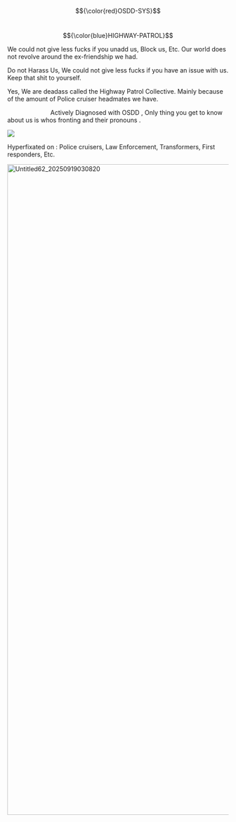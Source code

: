 $${\color{red}OSDD-SYS}$$

&emsp; &emsp; &emsp; &emsp;&emsp; &emsp; &emsp; &emsp; &emsp; &emsp;&emsp; &emsp; &emsp; &emsp; &emsp; &emsp; &emsp; &emsp; &emsp; &emsp; &emsp; &emsp; &emsp;   $${\color{blue}HIGHWAY-PATROL}$$

We could not give less fucks if you unadd us, Block us, Etc. Our world does not revolve around the ex-friendship we had. 

Do not Harass Us, We could not give less fucks if you have an issue with us. Keep that shit to yourself.

Yes, We are deadass called the Highway Patrol Collective. Mainly because of the amount of Police cruiser headmates we have.

&emsp;&emsp;&emsp;&emsp;&emsp;&emsp;&emsp;Actively Diagnosed with OSDD , Only thing you get to know about us is whos fronting and their pronouns .

![](https://komarev.com/ghpvc/?username=ELLERN4TE&color=000000&label=ARRESTS&style=for-the-badge)

Hyperfixated on : Police cruisers, Law Enforcement, Transformers, First responders, Etc.

<img width="1200" height="1478" alt="Untitled62_20250919030820" src="https://github.com/user-attachments/assets/0e71693f-c7cc-4844-8bfc-003f2327ca5c" />


